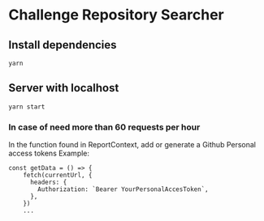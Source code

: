 # Challenge Repository Searcher

## Install dependencies
```
yarn
```

## Server with localhost
```
yarn start
```

### In case of need more than 60 requests per hour

In the function found in ReportContext, add or generate a Github Personal access tokens
Example:

```
const getData = () => {
    fetch(currentUrl, {
      headers: {
        Authorization: `Bearer YourPersonalAccesToken`,
      },
    })
    ...
```
